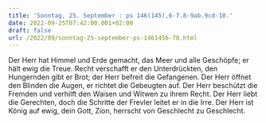 ```yaml
---
title: 'Sonntag, 25. September : ps 146(145),6-7.8-9ab.9cd-10.'
date: 2022-09-25T07:42:00.001+02:00
draft: false
url: /2022/09/sonntag-25-september-ps-1461456-78.html
---
```


Der Herr hat Himmel und Erde gemacht, das Meer und alle Geschöpfe; er hält ewig die Treue. Recht verschafft er den Unterdrückten, den Hungernden gibt er Brot; der Herr befreit die Gefangenen. Der Herr öffnet den Blinden die Augen, er richtet die Gebeugten auf. Der Herr beschützt die Fremden und verhilft den Waisen und Witwen zu ihrem Recht. Der Herr liebt die Gerechten, doch die Schritte der Frevler leitet er in die Irre. Der Herr ist König auf ewig, dein Gott, Zion, herrscht von Geschlecht zu Geschlecht.